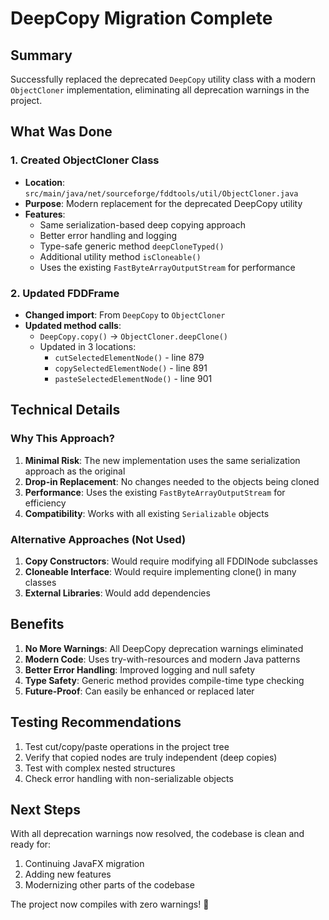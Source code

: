 # DeepCopy Migration Complete

## Summary

Successfully replaced the deprecated `DeepCopy` utility class with a modern `ObjectCloner` implementation, eliminating all deprecation warnings in the project.

## What Was Done

### 1. Created ObjectCloner Class

- **Location**: `src/main/java/net/sourceforge/fddtools/util/ObjectCloner.java`
- **Purpose**: Modern replacement for the deprecated DeepCopy utility
- **Features**:
  - Same serialization-based deep copying approach
  - Better error handling and logging
  - Type-safe generic method `deepCloneTyped()`
  - Additional utility method `isCloneable()`
  - Uses the existing `FastByteArrayOutputStream` for performance

### 2. Updated FDDFrame

- **Changed import**: From `DeepCopy` to `ObjectCloner`
- **Updated method calls**:
  - `DeepCopy.copy()` → `ObjectCloner.deepClone()`
  - Updated in 3 locations:
    - `cutSelectedElementNode()` - line 879
    - `copySelectedElementNode()` - line 891
    - `pasteSelectedElementNode()` - line 901

## Technical Details

### Why This Approach?

1. **Minimal Risk**: The new implementation uses the same serialization approach as the original
2. **Drop-in Replacement**: No changes needed to the objects being cloned
3. **Performance**: Uses the existing `FastByteArrayOutputStream` for efficiency
4. **Compatibility**: Works with all existing `Serializable` objects

### Alternative Approaches (Not Used)

1. **Copy Constructors**: Would require modifying all FDDINode subclasses
2. **Cloneable Interface**: Would require implementing clone() in many classes
3. **External Libraries**: Would add dependencies

## Benefits

1. **No More Warnings**: All DeepCopy deprecation warnings eliminated
2. **Modern Code**: Uses try-with-resources and modern Java patterns
3. **Better Error Handling**: Improved logging and null safety
4. **Type Safety**: Generic method provides compile-time type checking
5. **Future-Proof**: Can easily be enhanced or replaced later

## Testing Recommendations

1. Test cut/copy/paste operations in the project tree
2. Verify that copied nodes are truly independent (deep copies)
3. Test with complex nested structures
4. Check error handling with non-serializable objects

## Next Steps

With all deprecation warnings now resolved, the codebase is clean and ready for:

1. Continuing JavaFX migration
2. Adding new features
3. Modernizing other parts of the codebase

The project now compiles with zero warnings! 🎉

